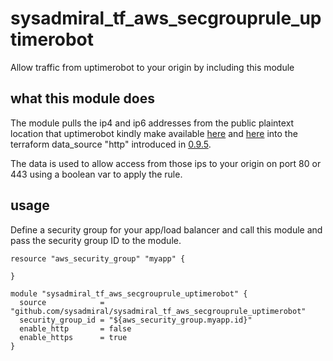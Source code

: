 # sysadmiral_tf_aws_secgrouprule_uptimerobot
Allow traffic from uptimerobot to your origin by including this module

## what this module does
The module pulls the ip4 and ip6 addresses from the public plaintext location
that uptimerobot kindly make available [here][1] and [here][2] into the terraform
data_source "http" introduced in [0.9.5][3].

The data is used to allow access from those ips to your origin on port 80 or 443
using a boolean var to apply the rule.

## usage
Define a security group for your app/load balancer and call this module and pass
the security group ID to the module.

```hcl
resource "aws_security_group" "myapp" {

}

module "sysadmiral_tf_aws_secgrouprule_uptimerobot" {
  source            = "github.com/sysadmiral/sysadmiral_tf_aws_secgrouprule_uptimerobot"
  security_group_id = "${aws_security_group.myapp.id}"
  enable_http       = false
  enable_https      = true
}
```

[1]: https://uptimerobot.com/inc/files/ips/IPv4.txt "ip4 addresses"
[2]: https://uptimerobot.com/inc/files/ips/IPv6.txt "ip6 addresses"
[3]: https://github.com/hashicorp/terraform/blob/v0.9.5/CHANGELOG.md "0.9.5 changelog"
